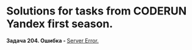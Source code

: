 # Solutions for tasks from CODERUN Yandex first season.
<div></div>
<div><b>Задача 204. Ошибка - </b> <a target="_blank" href="https://coderun.yandex.ru/seasons/first_2023/tracks/backend/problem/server-error">Server Error.</a></div>

